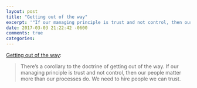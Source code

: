 ```yaml
---
layout: post
title: "Getting out of the way"
excerpt: '"If our managing principle is trust and not control, then our people matter more than our processes do."'
date: 2017-03-03 21:22:42 -0600
comments: true
categories: 
---
```


[Getting out of the way](https://medium.com/garbage-collection/getting-out-of-the-way-cb15fa62407d):

> There’s a corollary to the doctrine of getting out of the way. If our managing principle is trust and not control, then our people matter more than our processes do. We need to hire people we can trust.
